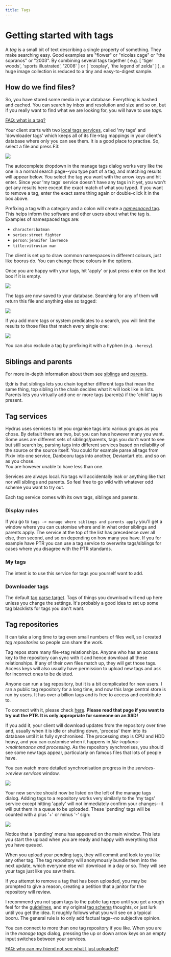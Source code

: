 ```yaml
---
title: Tags
---
```


# Getting started with tags
A _tag_ is a small bit of text describing a single property of something. They make searching easy. Good examples are "flower" or "nicolas cage" or "the sopranos" or "2003". By combining several tags together ( e.g. \[ 'tiger woods', 'sports illustrated', '2008' \] or \[ 'cosplay', 'the legend of zelda' \] ), a huge image collection is reduced to a tiny and easy-to-digest sample.

## How do we find files?

So, you have stored some media in your database. Everything is hashed and cached. You can search by inbox and resolution and size and so on, but if you really want to find what we are looking for, you will have to use _tags_.

[FAQ: what is a tag?](faq.md#what_is_a_tag)

Your client starts with two [local tags services](getting_started_tags.md#tag_services), called 'my tags' and 'downloader tags' which keeps all of its file->tag mappings in your client's database where only you can see them. It is a good place to practise. So, select a file and press F3:

[![](images/sororitas_local.png)](images/sororitas_local.png)

The autocomplete dropdown in the manage tags dialog works very like the one in a normal search page--you type part of a tag, and matching results will appear below. You select the tag you want with the arrow keys and hit enter. Since your 'my tags' service doesn't have any tags in it yet, you won't get any results here except the exact match of what you typed. If you want to remove a tag, enter the exact same thing again or double-click it in the box above.

Prefixing a tag with a category and a colon will create a [_namespaced_ tag](faq.md#what-is-a-namespace). This helps inform the software and other users about what the tag is. Examples of namespaced tags are:

*   `character:batman`
*   `series:street fighter`
*   `person:jennifer lawrence`
*   `title:vitruvian man`

The client is set up to draw common namespaces in different colours, just like boorus do. You can change these colours in the options.

Once you are happy with your tags, hit 'apply' or just press enter on the text box if it is empty.

[![](images/sororitas_local_done.png)](images/sororitas_local_done.png)

The tags are now saved to your database. Searching for any of them will return this file and anything else so tagged:

[![](images/sororitas_search.png)](images/sororitas_search.png)

If you add more tags or system predicates to a search, you will limit the results to those files that match every single one:

[![](images/sororitas_hanako.png)](images/sororitas_hanako.png)

You can also exclude a tag by prefixing it with a hyphen (e.g. `-heresy`).

## Siblings and parents
For more in-depth information about them see [siblings](advanced_siblings.md) and [parents](advanced_parents.md).

tl;dr is that siblings lets you chain together different tags that mean the same thing, top sibling in the chain decides what it will look like in lists.  
Parents lets you virtually add one or more tags (parents) if the 'child' tag is present.

## Tag services
Hydrus uses services to let you organise tags into various groups as you chose. By default there are two, but you can have however many you want. Some uses are different sets of siblings/parents, tags you don't want to see but still search by, parsing tags into different services based on reliability of the source or the source itself. You could for example parse all tags from Pixiv into one service, Danbooru tags into another, Deviantart etc. and so on as you chose.  
You are however unable to have less than one.

Services are always local. No tags will accidentally leak or anything like that nor will siblings and parents. So feel free to go wild with whatever odd scheme you want to try out.

Each tag service comes with its own tags, siblings and parents.

### Display rules
If you go to `tags -> manage where siblings and parents apply` you'll get a window where you can customise where and in what order siblings and parents apply. The service at the top of the list has precedence over all else, then second, and so on depending on how many you have. If you for example have PTR you can use a tag service to overwrite tags/siblings for cases where you disagree with the PTR standards.

### My tags
The intent is to use this service for tags you yourself want to add.

### Downloader tags
The default [tag parse target](getting_started_downloading.md#parsing). Tags of things you download will end up here unless you change the settings. It's probably a good idea to set up some tag blacklists for tags you don't want.

## Tag repositories

It can take a long time to tag even small numbers of files well, so I created _tag repositories_ so people can share the work.

Tag repos store many file->tag relationships. Anyone who has an access key to the repository can sync with it and hence download all these relationships. If any of their own files match up, they will get those tags. Access keys will also usually have permission to upload new tags and ask for incorrect ones to be deleted.

Anyone can run a tag repository, but it is a bit complicated for new users. I ran a public tag repository for a long time, and now this large central store is run by users. It has over a billion tags and is free to access and contribute to.

To connect with it, please check [here](access_keys.md). **Please read that page if you want to try out the PTR. It is only appropriate for someone on an SSD!**

If you add it, your client will download updates from the repository over time and, usually when it is idle or shutting down, 'process' them into its database until it is fully synchronised. The processing step is CPU and HDD heavy, and you can customise when it happens in _file->options->maintenance and processing_. As the repository synchronises, you should see some new tags appear, particularly on famous files that lots of people have.

You can watch more detailed synchronisation progress in the _services->review services_ window.

![](images/review_repos_public_tag_repo.png)

Your new service should now be listed on the left of the manage tags dialog. Adding tags to a repository works very similarly to the 'my tags' service except hitting 'apply' will not immediately confirm your changes--it will put them in a queue to be uploaded. These 'pending' tags will be counted with a plus '+' or minus '-' sign:

[![](images/rlm_pending.png)](images/rlm_pending.png)

Notice that a 'pending' menu has appeared on the main window. This lets you start the upload when you are ready and happy with everything that you have queued.

When you upload your pending tags, they will commit and look to you like any other tag. The tag repository will anonymously bundle them into the next update, which everyone else will download in a day or so. They will see your tags just like you saw theirs.

If you attempt to remove a tag that has been uploaded, you may be prompted to give a reason, creating a petition that a janitor for the repository will review.

I recommend you not spam tags to the public tag repo until you get a rough feel for the [guidelines](https://github.com/CuddleBear92/Hydrus-Presets-and-Scripts/blob/master/tag%20guidelines), and my original [tag schema](tagging_schema.html) thoughts, or just lurk until you get the idea. It roughly follows what you will see on a typical booru. The general rule is to only add factual tags--no subjective opinion.

You can connect to more than one tag repository if you like. When you are in the _manage tags_ dialog, pressing the up or down arrow keys on an empty input switches between your services.

[FAQ: why can my friend not see what I just uploaded?](faq.md#delays)